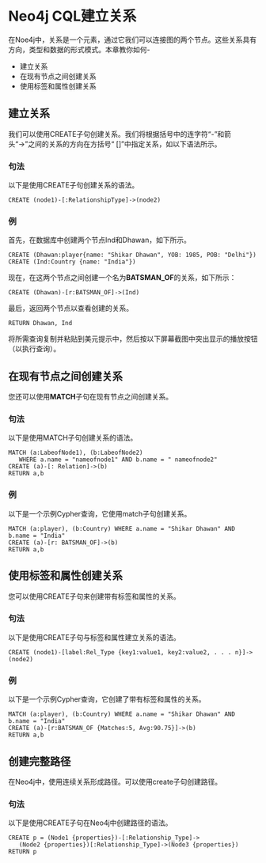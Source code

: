 # Neo4j CQL建立关系

在Noe4j中，关系是一个元素，通过它我们可以连接图的两个节点。这些关系具有方向，类型和数据的形式模式。本章教你如何-

- 建立关系
- 在现有节点之间创建关系
- 使用标签和属性创建关系

## 建立关系

我们可以使用CREATE子句创建关系。我们将根据括号中的连字符“-”和箭头“→”之间的关系的方向在方括号“ []”中指定关系，如以下语法所示。

### 句法

以下是使用CREATE子句创建关系的语法。

```
CREATE (node1)-[:RelationshipType]->(node2) 
```

### 例

首先，在数据库中创建两个节点Ind和Dhawan，如下所示。

```
CREATE (Dhawan:player{name: "Shikar Dhawan", YOB: 1985, POB: "Delhi"}) 
CREATE (Ind:Country {name: "India"})
```

现在，在这两个节点之间创建一个名为**BATSMAN_OF**的关系，如下所示：

```
CREATE (Dhawan)-[r:BATSMAN_OF]->(Ind) 
```

最后，返回两个节点以查看创建的关系。

```
RETURN Dhawan, Ind 
```

将所需查询复制并粘贴到美元提示中，然后按以下屏幕截图中突出显示的播放按钮（以执行查询）。

## 在现有节点之间创建关系

您还可以使用**MATCH**子句在现有节点之间创建关系。

### 句法

以下是使用MATCH子句创建关系的语法。

```cql
MATCH (a:LabeofNode1), (b:LabeofNode2) 
   WHERE a.name = "nameofnode1" AND b.name = " nameofnode2" 
CREATE (a)-[: Relation]->(b) 
RETURN a,b 
```

### 例

以下是一个示例Cypher查询，它使用match子句创建关系。

```cql
MATCH (a:player), (b:Country) WHERE a.name = "Shikar Dhawan" AND b.name = "India" 
CREATE (a)-[r: BATSMAN_OF]->(b) 
RETURN a,b 
```

## 使用标签和属性创建关系

您可以使用CREATE子句来创建带有标签和属性的关系。

### 句法

以下是使用CREATE子句与标签和属性建立关系的语法。

```cql
CREATE (node1)-[label:Rel_Type {key1:value1, key2:value2, . . . n}]-> (node2) 
```

### 例

以下是一个示例Cypher查询，它创建了带有标签和属性的关系。

```cql
MATCH (a:player), (b:Country) WHERE a.name = "Shikar Dhawan" AND b.name = "India" 
CREATE (a)-[r:BATSMAN_OF {Matches:5, Avg:90.75}]->(b)  
RETURN a,b 
```

## 创建完整路径

在Neo4j中，使用连续关系形成路径。可以使用create子句创建路径。

### 句法

以下是使用CREATE子句在Neo4j中创建路径的语法。

```cql
CREATE p = (Node1 {properties})-[:Relationship_Type]->
   (Node2 {properties})[:Relationship_Type]->(Node3 {properties}) 
RETURN p 
```
